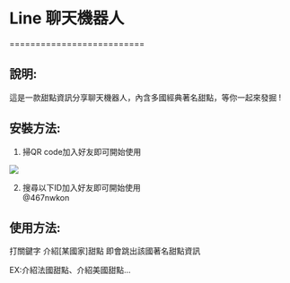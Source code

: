 # Line 聊天機器人
==========================

## 說明:
這是一款甜點資訊分享聊天機器人，內含多國經典著名甜點，等你一起來發掘 !

## 安裝方法:
1. 掃QR code加入好友即可開始使用




![](../../../../Downloads/467nwkon.png)




2. 搜尋以下ID加入好友即可開始使用
<BR>@467nwkon

## 使用方法:
打關鍵字  介紹[某國家]甜點  即會跳出該國著名甜點資訊

EX:介紹法國甜點、介紹美國甜點...